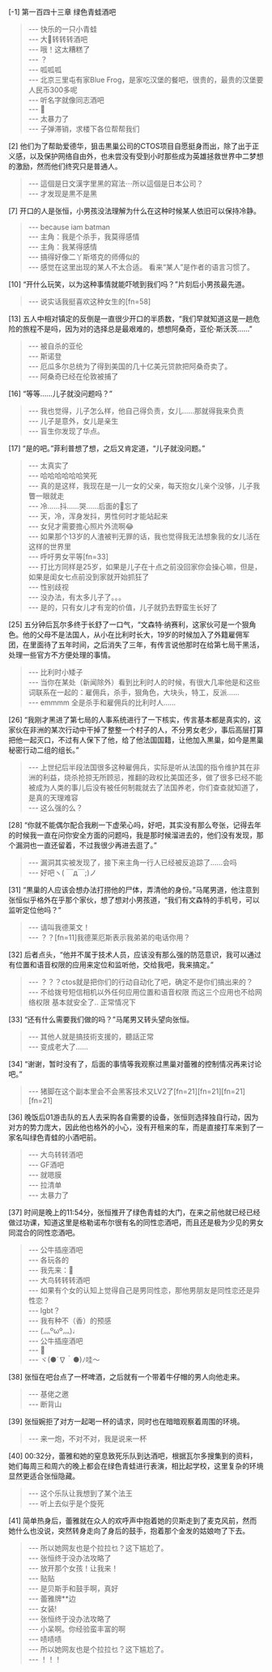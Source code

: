 
[-1] 第一百四十三章 绿色青蛙酒吧
>--- 快乐的一只小青蛙<br>
>--- 大🐤转转转酒吧<br>
>--- 哦！这太糟糕了<br>
>--- ？<br>
>--- 呱呱呱<br>
>--- 北京三里屯有家Blue Frog，是家吃汉堡的餐吧，很贵的，最贵的汉堡要人民币300多呢<br>
>--- 听名字就像同志酒吧<br>
>--- 🐸<br>
>--- 太暴力了<br>
>--- 子弹滞销，求楼下各位帮帮我们<br>

[2] 他们为了帮助爱德华，狙击黒巢公司的CTOS项目自愿挺身而出，除了出于正义感，以及保护网络自由外，也未尝没有受到小时那些成为英雄拯救世界中二梦想的激励，然而他们终究只是普通人。
>--- 這個是日文漢字里黑的寫法⋯所以這個是日本公司？<br>
>--- 才发现是黒不是黑<br>

[7] 开口的人是张恒，小男孩没法理解为什么在这种时候某人依旧可以保持冷静。
>--- because  iam batman<br>
>--- 主角：我是个杀手，我莫得感情<br>
>--- 主角：我某得感情<br>
>--- 搞得好像二丫斯塔克的师傅似的<br>
>--- 感觉在这里出现的某人不太合适。
看来“某人”是作者的语言习惯了。<br>

[10] “开什么玩笑，以为这种事情就能吓唬到我们吗？”片刻后小男孩最先道。
>--- 说实话我挺喜欢这种女生的[fn=58]<br>

[13] 五人中相对镇定的反倒是一直很少开口的半质数，“我们早就知道这是一趟危险的旅程不是吗，因为对的选择总是最艰难的，想想阿桑奇，亚伦·斯沃茨……”
>--- 被自杀的亚伦<br>
>--- 斯诺登<br>
>--- 厄瓜多尔总统为了得到美国的几十亿美元贷款把阿桑奇卖了。<br>
>--- 阿桑奇已经在伦敦被捕了<br>

[16] “等等……儿子就没问题吗？”
>--- 我也觉得，儿子怎么样，他自己得负责，女儿……那就得我来负责<br>
>--- 儿子是意外，女儿是亲生<br>
>--- 盲生你发现了华点。<br>

[17] “是的吧。”菲利普想了想，之后又肯定道，“儿子就没问题。”
>--- 太真实了<br>
>--- 哈哈哈哈哈哈笑死<br>
>--- 真的是这样，我现在是一儿一女的父亲，每天抱女儿亲个没够，儿子我瞥一眼就走<br>
>--- 冷……抖……哭……后面的👴忘了<br>
>--- 天，冷，浑身发抖，男性何时才能站起来<br>
>--- 女兒才需要擔心照片外流啊😂<br>
>--- 如果那个13岁的人渣被判无罪的话，我也觉得我无法想象我的女儿活在这样的世界里<br>
>--- 呼吁男女平等[fn=33]<br>
>--- 打比方同样是25岁，如果是儿子在十点之前没回家你会操心嘛，但是，如果是闺女七点前没到家就开始抓狂了<br>
>--- 性别歧视<br>
>--- 没办法，有太多儿子了。。。<br>
>--- 是的，只有女儿才有宠的价值，儿子就扔去野蛮生长好了<br>

[25] 五分钟后瓦尔多终于长舒了一口气，“文森特·纳赛利，这家伙可是一个狠角色。他的父母不是法国人，从小在比利时长大，19岁的时候加入了外籍雇佣军团，在里面待了五年时间，之后消失了三年，有传言说他那时在给第七局干黑活，处理一些官方不方便处理的事情。
>--- 比利时小矮子<br>
>--- 当你在某处（新闻除外）看到比利时人的时候，有很大几率他是和这些词联系在一起的：雇佣兵，杀手，狠角色，大块头，特工，反派……<br>
>--- emmmm
全是杀手和雇佣兵的比利时人……<br>

[26] “我刚才黑进了第七局的人事系统进行了一下核实，传言基本都是真实的，这家伙在非洲的某次行动中干掉了整整一个村子的人，不分男女老少，事后高层打算把他一起灭口，不过有人保下了他，给了他法国国籍，让他加入黒巢，如今是黒巢秘密行动二组的组长。”
>--- 上世纪后半段法国很多这种雇佣兵，实际是听从法国的指令维护其在非洲的利益，烧杀抢掠无所顾忌，推翻的政权比美国还多，做了很多已经不能被成为人类的事儿后没有被任何制裁就去了法国养老，你们查查就知道了，是真的天理难容<br>
>--- 这么强的么？<br>

[28] “你就不能偶尔配合我刷一下虚荣心吗，好吧，其实没有那么夸张，记得去年的时候我一直在问你安全方面的问题吗，我是那时候溜进去的，他们没有发现，那个漏洞也一直还留着，不过我很少再进去逛了。”
>--- 漏洞其实被发现了，接下来主角一行人已经被反追踪了……会吗<br>
>--- 好吧ヽ( ￣д￣;)ノ<br>

[31] “黒巢的人应该会想办法打捞他的尸体，弄清他的身份。”马尾男道，他注意到张恒似乎格外在乎那个家伙，想了想对小男孩道，“我们有文森特的手机号，可以监听定位他吗？”
>--- 请叫我德莱文！<br>
>--- ？？[fn=11]我德莱厄斯表示我弟弟的电话你用？<br>

[32] 后者点头，“他并不属于技术人员，应该没有那么强的防范意识，我可以通过有位置和语音权限的应用来定位和监听他，交给我吧，我来搞定。”
>--- ？？？ctos就是把你们的行动自动化了吧，确定不是你们搞出来的？<br>
>--- 不给拨号短信相机以外任何应用位置和语音权限 而这三个应用也不给网络权限 基本就安全了.. 正常情况下<br>

[33] “还有什么需要我们做的吗？”马尾男又转头望向张恒。
>--- 其他人就是搞技術支援的，聽話正常<br>
>--- 变成老大了……<br>

[34] “谢谢，暂时没有了，后面的事情等我观察过黒巢对蕾雅的控制情况再来讨论吧。”
>--- 猪脚在这个副本里会不会黑客技术又LV2了[fn=21][fn=21][fn=21][fn=21]<br>

[36] 晚饭后01游击队的五人去采购各自需要的设备，张恒则选择独自行动，因为对方的势力庞大，因此他也格外的小心，没有开租来的车，而是直接打车来到了一家名叫绿色青蛙的小酒吧前。
>--- 大鸟转转酒吧<br>
>--- GF酒吧<br>
>--- 就嗯膜<br>
>--- 拉清单<br>
>--- 太暴力了<br>

[37] 时间是晚上的11:54分，张恒推开了绿色青蛙的大门，在来之前他就已经已经做过功课，知道这里是格勒诺布尔很有名的同性恋酒吧，而且还是极为少见的男女同混合的同性恋酒吧。
>--- 公牛插座酒吧<br>
>--- 各玩各的<br>
>--- 我先来：🐶<br>
>--- 大鸟转转转酒吧<br>
>--- 如果有个女的认知上觉得自己是男同性恋，那他男朋友是同性恋还是异性恋？<br>
>--- lgbt？<br>
>--- 我有种不（香）的预感<br>
>--- (灬ºωº灬)♩<br>
>--- 公牛插座酒吧<br>
>--- 🐸<br>
>--- ヾ(●´∇｀●)ﾉ哇～<br>

[38] 张恒在吧台点了一杯啤酒，之后就有一个带着牛仔帽的男人向他走来。
>--- 基佬之邀<br>
>--- 断背山<br>

[39] 张恒婉拒了对方一起喝一杯的请求，同时也在暗暗观察着周围的环境。
>--- 来一炮，不对不对，我是说来一杯<br>

[40] 00:32分，蕾雅和她的窒息致死乐队到达酒吧，根据瓦尔多搜集到的资料，她们每周三和周六的晚上都会在绿色青蛙进行表演，相比起学校，这里复杂的环境显然更适合张恒隐藏。
>--- 这个乐队让我想到了某个法王<br>
>--- 听上去似乎是个旋死<br>

[41] 简单热身后，蕾雅就在众人的欢呼声中抱着她的贝斯走到了麦克风前，然而她什么也没说，突然转身走向了身后的鼓手，抱着那个金发的姑娘吻了下去。
>--- 所以她网友也是个拉拉乜？这下尴尬了。<br>
>--- 张恒终于没办法攻略了<br>
>--- 放开那个女孩！让我来！<br>
>--- 贴贴<br>
>--- 是贝斯手和鼓手啊，真好<br>
>--- 蕾雅牌**边<br>
>--- 女装!<br>
>--- 张恒终于没办法攻略了<br>
>--- 小呆啊。你经验蛮丰富的啊<br>
>--- 啧啧啧<br>
>--- 所以她网友也是个拉拉乜？这下尴尬了。<br>
>--- ！！！<br>
